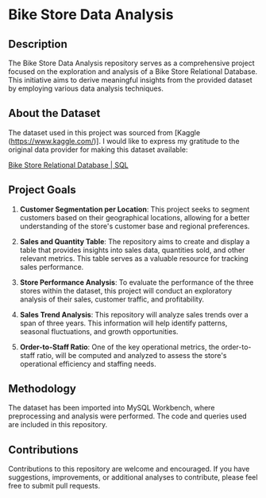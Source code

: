 # Bike Store Data Analysis

## Description

The Bike Store Data Analysis repository serves as a comprehensive project focused on the exploration and analysis of a Bike Store Relational Database. This initiative aims to derive meaningful insights from the provided dataset by employing various data analysis techniques.

## About the Dataset

The dataset used in this project was sourced from [Kaggle (https://www.kaggle.com/)]. I would like to express my gratitude to the original data provider for making this dataset available:

[Bike Store Relational Database | SQL](https://www.kaggle.com/datasets/dillonmyrick/bike-store-sample-database)

## Project Goals

1. **Customer Segmentation per Location**: This project seeks to segment customers based on their geographical locations, allowing for a better understanding of the store's customer base and regional preferences.

2. **Sales and Quantity Table**: The repository aims to create and display a table that provides insights into sales data, quantities sold, and other relevant metrics. This table serves as a valuable resource for tracking sales performance.

3. **Store Performance Analysis**: To evaluate the performance of the three stores within the dataset, this project will conduct an exploratory analysis of their sales, customer traffic, and profitability.

4. **Sales Trend Analysis**: This repository will analyze sales trends over a span of three years. This information will help identify patterns, seasonal fluctuations, and growth opportunities.

5. **Order-to-Staff Ratio**: One of the key operational metrics, the order-to-staff ratio, will be computed and analyzed to assess the store's operational efficiency and staffing needs.

## Methodology

The dataset has been imported into MySQL Workbench, where preprocessing and analysis were performed. The code and queries used are included in this repository.

## Contributions

Contributions to this repository are welcome and encouraged. If you have suggestions, improvements, or additional analyses to contribute, please feel free to submit pull requests.
